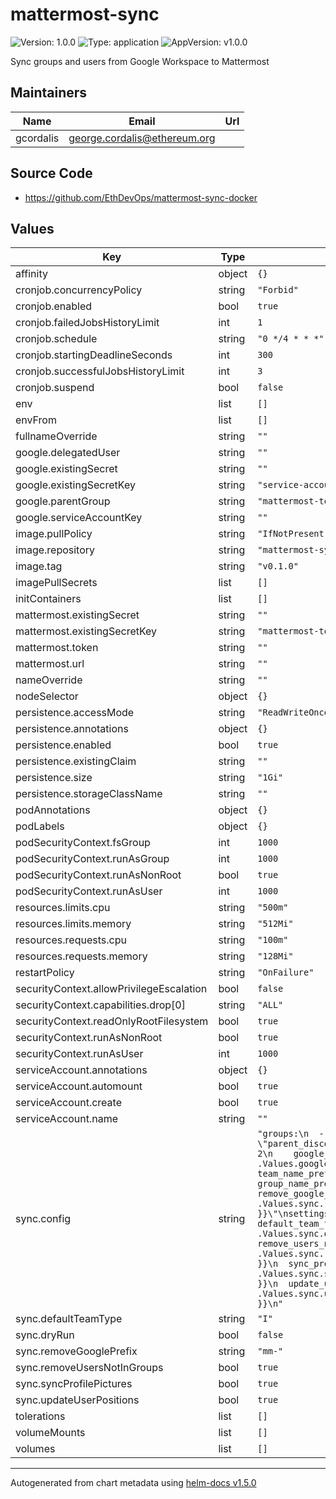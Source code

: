 # mattermost-sync

![Version: 1.0.0](https://img.shields.io/badge/Version-1.0.0-informational?style=flat-square) ![Type: application](https://img.shields.io/badge/Type-application-informational?style=flat-square) ![AppVersion: v1.0.0](https://img.shields.io/badge/AppVersion-v1.0.0-informational?style=flat-square)

Sync groups and users from Google Workspace to Mattermost

## Maintainers

| Name | Email | Url |
| ---- | ------ | --- |
| gcordalis | george.cordalis@ethereum.org |  |

## Source Code

* <https://github.com/EthDevOps/mattermost-sync-docker>

## Values

| Key | Type | Default | Description |
|-----|------|---------|-------------|
| affinity | object | `{}` |  |
| cronjob.concurrencyPolicy | string | `"Forbid"` |  |
| cronjob.enabled | bool | `true` |  |
| cronjob.failedJobsHistoryLimit | int | `1` |  |
| cronjob.schedule | string | `"0 */4 * * *"` |  |
| cronjob.startingDeadlineSeconds | int | `300` |  |
| cronjob.successfulJobsHistoryLimit | int | `3` |  |
| cronjob.suspend | bool | `false` |  |
| env | list | `[]` |  |
| envFrom | list | `[]` |  |
| fullnameOverride | string | `""` |  |
| google.delegatedUser | string | `""` |  |
| google.existingSecret | string | `""` |  |
| google.existingSecretKey | string | `"service-account-key.json"` |  |
| google.parentGroup | string | `"mattermost-teams@your-domain.com"` |  |
| google.serviceAccountKey | string | `""` |  |
| image.pullPolicy | string | `"IfNotPresent"` |  |
| image.repository | string | `"mattermost-sync"` |  |
| image.tag | string | `"v0.1.0"` |  |
| imagePullSecrets | list | `[]` |  |
| initContainers | list | `[]` |  |
| mattermost.existingSecret | string | `""` |  |
| mattermost.existingSecretKey | string | `"mattermost-token"` |  |
| mattermost.token | string | `""` |  |
| mattermost.url | string | `""` |  |
| nameOverride | string | `""` |  |
| nodeSelector | object | `{}` |  |
| persistence.accessMode | string | `"ReadWriteOnce"` |  |
| persistence.annotations | object | `{}` |  |
| persistence.enabled | bool | `true` |  |
| persistence.existingClaim | string | `""` |  |
| persistence.size | string | `"1Gi"` |  |
| persistence.storageClassName | string | `""` |  |
| podAnnotations | object | `{}` |  |
| podLabels | object | `{}` |  |
| podSecurityContext.fsGroup | int | `1000` |  |
| podSecurityContext.runAsGroup | int | `1000` |  |
| podSecurityContext.runAsNonRoot | bool | `true` |  |
| podSecurityContext.runAsUser | int | `1000` |  |
| resources.limits.cpu | string | `"500m"` |  |
| resources.limits.memory | string | `"512Mi"` |  |
| resources.requests.cpu | string | `"100m"` |  |
| resources.requests.memory | string | `"128Mi"` |  |
| restartPolicy | string | `"OnFailure"` |  |
| securityContext.allowPrivilegeEscalation | bool | `false` |  |
| securityContext.capabilities.drop[0] | string | `"ALL"` |  |
| securityContext.readOnlyRootFilesystem | bool | `true` |  |
| securityContext.runAsNonRoot | bool | `true` |  |
| securityContext.runAsUser | int | `1000` |  |
| serviceAccount.annotations | object | `{}` |  |
| serviceAccount.automount | bool | `true` |  |
| serviceAccount.create | bool | `true` |  |
| serviceAccount.name | string | `""` |  |
| sync.config | string | `"groups:\n  - type: \"parent_discovery\"\n    priority: 2\n    google_parent_group: \"{{ .Values.google.parentGroup }}\"\n    team_name_prefix: \"\"\n    group_name_prefix: \"\"\n    remove_google_prefix: \"{{ .Values.sync.removeGooglePrefix }}\"\nsettings:\n  default_team_type: \"{{ .Values.sync.defaultTeamType }}\"\n  remove_users_not_in_groups: {{ .Values.sync.removeUsersNotInGroups }}\n  sync_profile_pictures: {{ .Values.sync.syncProfilePictures }}\n  update_user_positions: {{ .Values.sync.updateUserPositions }}\n"` |  |
| sync.defaultTeamType | string | `"I"` |  |
| sync.dryRun | bool | `false` |  |
| sync.removeGooglePrefix | string | `"mm-"` |  |
| sync.removeUsersNotInGroups | bool | `true` |  |
| sync.syncProfilePictures | bool | `true` |  |
| sync.updateUserPositions | bool | `true` |  |
| tolerations | list | `[]` |  |
| volumeMounts | list | `[]` |  |
| volumes | list | `[]` |  |

----------------------------------------------
Autogenerated from chart metadata using [helm-docs v1.5.0](https://github.com/norwoodj/helm-docs/releases/v1.5.0)
